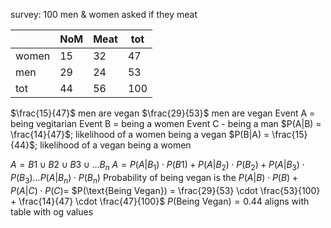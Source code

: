 survey: 100 men & women asked if they meat

|       | NoM | Meat | tot |
| ----- | --- | ---- | --- |
| women | 15  | 32   | 47  |
| men   | 29  | 24   | 53  |
| tot   | 44  | 56   | 100 |
$\frac{15}{47}$ men are vegan
$\frac{29}{53}$ men are vegan
Event A = being vegitarian
Event B = being a women
Event C - being a man
	$P(A|B) = \frac{14}{47}$; likelihood of a women being a vegan
	$P(B|A) = \frac{15}{44}$; likelihood of a vegan being a women

$A = B1 \cup B2 \cup B3 \cup ... B_n$
$A = P(A|B_1) \cdot P(B1) + P(A|B_2) \cdot P(B_2) + P(A|B_3) \cdot P(B_3) ... P(A|B_n) \cdot P(B_n)$
Probability of being vegan is the $P(A|B) \cdot P(B) + P(A|C) \cdot P(C) =$ 
	$P(\text{Being Vegan}) = \frac{29}{53} \cdot \frac{53}{100} + \frac{14}{47} \cdot \frac{47}{100}$
	$P(\text{Being Vegan}) = 0.44$
		aligns with table with og values
